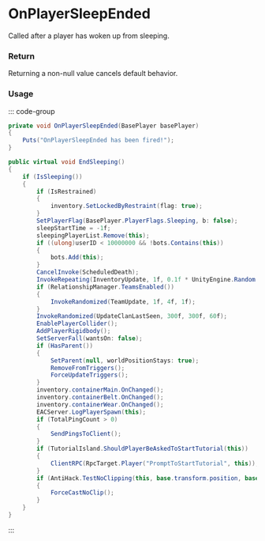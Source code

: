 # OnPlayerSleepEnded
<Badge type="info" text="Player"/><Badge type="danger" text="Carbon Compatible"/><Badge type="warning" text="Oxide Compatible"/>
Called after a player has woken up from sleeping.

### Return
Returning a non-null value cancels default behavior.

### Usage
::: code-group
```csharp [Example]
private void OnPlayerSleepEnded(BasePlayer basePlayer)
{
	Puts("OnPlayerSleepEnded has been fired!");
}
```
```csharp [Source — Assembly-CSharp @ BasePlayer]
public virtual void EndSleeping()
{
	if (IsSleeping())
	{
		if (IsRestrained)
		{
			inventory.SetLockedByRestraint(flag: true);
		}
		SetPlayerFlag(BasePlayer.PlayerFlags.Sleeping, b: false);
		sleepStartTime = -1f;
		sleepingPlayerList.Remove(this);
		if ((ulong)userID < 10000000 && !bots.Contains(this))
		{
			bots.Add(this);
		}
		CancelInvoke(ScheduledDeath);
		InvokeRepeating(InventoryUpdate, 1f, 0.1f * UnityEngine.Random.Range(0.99f, 1.01f));
		if (RelationshipManager.TeamsEnabled())
		{
			InvokeRandomized(TeamUpdate, 1f, 4f, 1f);
		}
		InvokeRandomized(UpdateClanLastSeen, 300f, 300f, 60f);
		EnablePlayerCollider();
		AddPlayerRigidbody();
		SetServerFall(wantsOn: false);
		if (HasParent())
		{
			SetParent(null, worldPositionStays: true);
			RemoveFromTriggers();
			ForceUpdateTriggers();
		}
		inventory.containerMain.OnChanged();
		inventory.containerBelt.OnChanged();
		inventory.containerWear.OnChanged();
		EACServer.LogPlayerSpawn(this);
		if (TotalPingCount > 0)
		{
			SendPingsToClient();
		}
		if (TutorialIsland.ShouldPlayerBeAskedToStartTutorial(this))
		{
			ClientRPC(RpcTarget.Player("PromptToStartTutorial", this));
		}
		if (AntiHack.TestNoClipping(this, base.transform.position, base.transform.position, NoClipRadius(ConVar.AntiHack.noclip_margin), ConVar.AntiHack.noclip_backtracking, out var _))
		{
			ForceCastNoClip();
		}
	}
}

```
:::
